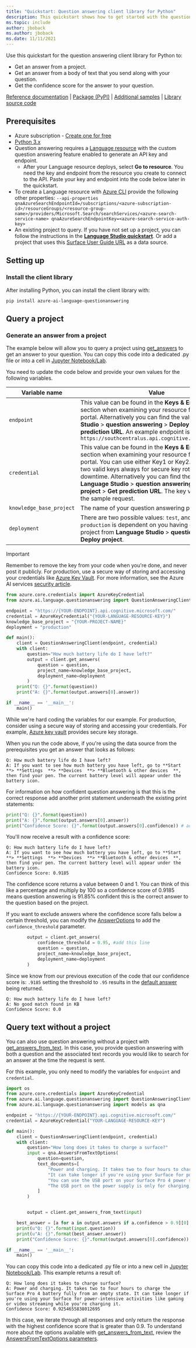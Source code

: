 ```yaml
---
title: "Quickstart: Question answering client library for Python"
description: This quickstart shows how to get started with the question answering client library for Python.
ms.topic: include
author: jboback
ms.author: jboback
ms.date: 11/11/2021
---
```


Use this quickstart for the question answering client library for Python to:

* Get an answer from a project.
* Get an answer from a body of text that you send along with your question.
* Get the confidence score for the answer to your question.

[Reference documentation][questionanswering_refdocs] | [Package (PyPI)][questionanswering_pypi_package] | [Additional samples][questionanswering_samples] | [Library source code][questionanswering_client_src] 

[questionanswering_client_class]: https://azuresdkdocs.blob.core.windows.net/$web/python/azure-ai-language-questionanswering/1.0.0/azure.ai.language.questionanswering.html#azure.ai.language.questionanswering.QuestionAnsweringClient
[questionanswering_client_src]: https://github.com/Azure/azure-sdk-for-python/tree/main/sdk/cognitivelanguage/azure-ai-language-questionanswering/
[questionanswering_pypi_package]: https://pypi.org/project/azure-ai-language-questionanswering/
[questionanswering_refdocs]: https://azuresdkdocs.blob.core.windows.net/$web/python/azure-ai-language-questionanswering/1.0.0/azure.ai.language.questionanswering.html
[questionanswering_samples]: https://github.com/Azure/azure-sdk-for-python/tree/main/sdk/cognitivelanguage/azure-ai-language-questionanswering/samples/README.md

## Prerequisites

* Azure subscription - [Create one for free](https://azure.microsoft.com/free/cognitive-services)
* [Python 3.x](https://www.python.org/)
* Question answering requires a [Language resource](https://portal.azure.com/?quickstart=true#create/Microsoft.CognitiveServicesTextAnalytics) with the custom question answering feature enabled to generate an API key and endpoint.
	* After your Language resource deploys, select **Go to resource**. You need the key and endpoint from the resource you create to connect to the API. Paste your key and endpoint into the code below later in the quickstart.
* To create a Language resource with [Azure CLI](../../../multi-service-resource.md?pivots=azcli) provide the following other properties: `--api-properties qnaAzureSearchEndpointId=/subscriptions/<azure-subscription-id>/resourceGroups/<resource-group-name>/providers/Microsoft.Search/searchServices/<azure-search-service-name> qnaAzureSearchEndpointKey=<azure-search-service-auth-key>`
* An existing project to query. If you have not set up a project, you can follow the instructions in the [**Language Studio quickstart**](../quickstart/sdk.md). Or add a project that uses this [Surface User Guide URL](https://download.microsoft.com/download/7/B/1/7B10C82E-F520-4080-8516-5CF0D803EEE0/surface-book-user-guide-EN.pdf) as a data source.



## Setting up

### Install the client library

After installing Python, you can install the client library with:

```console
pip install azure-ai-language-questionanswering
```



## Query a project

### Generate an answer from a project

The example below will allow you to query a project using [get_answers](https://azuresdkdocs.blob.core.windows.net/$web/python/azure-ai-language-questionanswering/1.0.0/azure.ai.language.questionanswering.html#azure.ai.language.questionanswering.QuestionAnsweringClient.get-answers) to get an answer to your question. You can copy this code into a dedicated .py file or into a cell in [Jupyter Notebook/Lab](https://jupyter.org/).

You need to update the code below and provide your own values for the following variables.

|Variable name | Value |
|--------------------------|-------------|
| `endpoint`               | This value can be found in the **Keys & Endpoint** section when examining your resource from the Azure portal. Alternatively you can find the value in **Language Studio** > **question answering** > **Deploy project** > **Get prediction URL**. An example endpoint is: `https://southcentralus.api.cognitive.microsoft.com/`|
| `credential` | This value can be found in the **Keys & Endpoint** section when examining your resource from the Azure portal. You can use either Key1 or Key2. Always having two valid keys always for secure key rotation with zero downtime. Alternatively you can find the value in **Language Studio** > **question answering** > **Deploy project** > **Get prediction URL**. The key value is part of the sample request.|
| `knowledge_base_project` | The name of your question answering project.|
| `deployment`             | There are two possible values: `test`, and `production`. `production` is dependent on you having deployed your project from **Language Studio** > **question answering** > **Deploy project**.|

> [!IMPORTANT]
> Remember to remove the key from your code when you're done, and never post it publicly. For production, use a secure way of storing and accessing your credentials like [Azure Key Vault](../../../../key-vault/general/overview.md). For more information, see the Azure AI services [security article](../../../security-features.md).

```python
from azure.core.credentials import AzureKeyCredential
from azure.ai.language.questionanswering import QuestionAnsweringClient

endpoint = "https://{YOUR-ENDPOINT}.api.cognitive.microsoft.com/"
credential = AzureKeyCredential("{YOUR-LANGUAGE-RESOURCE-KEY}")
knowledge_base_project = "{YOUR-PROJECT-NAME}"
deployment = "production"

def main():
    client = QuestionAnsweringClient(endpoint, credential)
    with client:
        question="How much battery life do I have left?"
        output = client.get_answers(
            question = question,
            project_name=knowledge_base_project,
            deployment_name=deployment
        )
    print("Q: {}".format(question))
    print("A: {}".format(output.answers[0].answer))

if __name__ == '__main__':
    main()
```

While we're hard coding the variables for our example. For production, consider using a secure way of storing and accessing your credentials. For example, [Azure key vault](../../../../key-vault/general/overview.md) provides secure key storage.

When you run the code above, if you're using the data source from the prerequisites you get an answer that looks as follows:

```
Q: How much battery life do I have left?
A: If you want to see how much battery you have left, go to **Start  **> **Settings  **> **Devices  **> **Bluetooth & other devices  **, then find your pen. The current battery level will appear under the battery icon.
```

For information on how confident question answering is that this is the correct response add another print statement underneath the existing print statements:

```python
print("Q: {}".format(question))
print("A: {}".format(output.answers[0].answer))
print("Confidence Score: {}".format(output.answers[0].confidence)) # add this line 
```

You'll now receive a result with a confidence score:

```
Q: How much battery life do I have left?
A: If you want to see how much battery you have left, go to **Start  **> **Settings  **> **Devices  **> **Bluetooth & other devices  **, then find your pen. The current battery level will appear under the battery icon.
Confidence Score: 0.9185
```

The confidence score returns a value between 0 and 1. You can think of this like a percentage and multiply by 100 so a confidence score of 0.9185 means question answering is 91.85% confident this is the correct answer to the question based on the project.

If you want to exclude answers where the confidence score falls below a certain threshold, you can modify the [AnswerOptions](https://azuresdkdocs.blob.core.windows.net/$web/python/azure-ai-language-questionanswering/1.0.0/azure.ai.language.questionanswering.models.html#azure.ai.language.questionanswering.models.AnswersOptions) to add the `confidence_threshold` parameter.

```python
        output = client.get_answers(
            confidence_threshold = 0.95, #add this line
            question = question,
            project_name=knowledge_base_project,
            deployment_name=deployment
        )
```

Since we know from our previous execution of the code that our confidence score is: `.9185` setting the threshold to `.95` results in the [default answer](../how-to/change-default-answer.md) being returned.

```
Q: How much battery life do I have left?
A: No good match found in KB
Confidence Score: 0.0
```



## Query text without a project

You can also use question answering without a project with [get_answers_from_text](https://azuresdkdocs.blob.core.windows.net/$web/python/azure-ai-language-questionanswering/1.0.0/azure.ai.language.questionanswering.html#azure.ai.language.questionanswering.QuestionAnsweringClient.get-answers-from-text). In this case, you provide question answering with both a question and the associated text records you would like to search for an answer at the time the request is sent.

For this example, you only need to modify the variables for `endpoint` and `credential`.

```python
import os
from azure.core.credentials import AzureKeyCredential
from azure.ai.language.questionanswering import QuestionAnsweringClient
from azure.ai.language.questionanswering import models as qna

endpoint = "https://{YOUR-ENDPOINT}.api.cognitive.microsoft.com/"
credential = AzureKeyCredential("YOUR-LANGUAGE-RESOURCE-KEY")

def main():
    client = QuestionAnsweringClient(endpoint, credential)
    with client:
        question="How long does it takes to charge a surface?"
        input = qna.AnswersFromTextOptions(
            question=question,
            text_documents=[
                "Power and charging. It takes two to four hours to charge the Surface Pro 4 battery fully from an empty state. " +
                "It can take longer if you're using your Surface for power-intensive activities like gaming or video streaming while you're charging it.",
                "You can use the USB port on your Surface Pro 4 power supply to charge other devices, like a phone, while your Surface charges. " +
                "The USB port on the power supply is only for charging, not for data transfer. If you want to use a USB device, plug it into the USB port on your Surface.",
            ]
        )


        output = client.get_answers_from_text(input)

    best_answer = [a for a in output.answers if a.confidence > 0.9][0]
    print(u"Q: {}".format(input.question))
    print(u"A: {}".format(best_answer.answer))
    print("Confidence Score: {}".format(output.answers[0].confidence))

if __name__ == '__main__':
    main()
```

You can copy this code into a dedicated .py file or into a new cell in [Jupyter Notebook/Lab](https://jupyter.org/). This example returns a result of:

```
Q: How long does it takes to charge surface?
A: Power and charging. It takes two to four hours to charge the Surface Pro 4 battery fully from an empty state. It can take longer if you're using your Surface for power-intensive activities like gaming or video streaming while you're charging it.
Confidence Score: 0.9254655838012695
```

In this case, we iterate through all responses and only return the response with the highest confidence score that is greater than 0.9. To understand more about the options available with [get_answers_from_text](https://azuresdkdocs.blob.core.windows.net/$web/python/azure-ai-language-questionanswering/1.0.0/azure.ai.language.questionanswering.html#azure.ai.language.questionanswering.QuestionAnsweringClient.get-answers-from-text), review the [AnswersFromTextOptions parameters](https://azuresdkdocs.blob.core.windows.net/$web/python/azure-ai-language-questionanswering/1.0.0/azure.ai.language.questionanswering.models.html#azure.ai.language.questionanswering.models.AnswersFromTextOptions).

